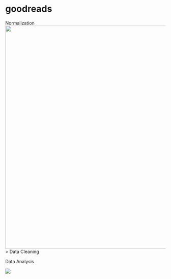 # goodreads

Normalization
<img src="https://github.com/JasonYao3/goodreads/blob/master/Goodreads%20ER%20diagram.png" width="800" height="700">>
Data Cleaning

Data Analysis

<img src="https://github.com/JasonYao3/goodreads/blob/master/PowerBi%20snippet.JPG">


